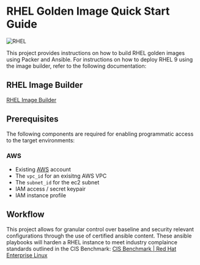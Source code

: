 # RHEL Golden Image Quick Start Guide

![RHEL](https://www.redhat.com/rhdc/managed-files/rhel-product-screen-v2-726x436.png)

This project provides instructions on how to build RHEL golden images using Packer and Ansible. For instructions on how to deploy RHEL 9 using the image builder, refer to the following documentation:

## RHEL Image Builder
[RHEL Image Builder](https://www.redhat.com/en/topics/linux/what-is-an-image-builder)

## Prerequisites
The following components are required for enabling programmatic access to the target environments:

### AWS

- Existing [AWS](https://aws.amazon.com/) account
- The `vpc_id` for an exisitng AWS VPC
- The `subnet_id` for the ec2 subnet
- IAM access / secret keypair
- IAM instance profile

## Workflow
This project allows for granular control over baseline and security relevant configurations through the use of certified ansible content. These ansible playbooks will harden a RHEL instance to meet industry complaince standards outlined in the CIS Benchmark:
[CIS Benchmark | Red Hat Enterprise Linux](https://www.cisecurity.org/benchmark/red_hat_linux)
